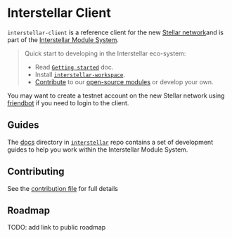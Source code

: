 Interstellar Client
=============================

`interstellar-client` is a reference client for the new [Stellar network](https://github.com/stellar/stellar-core)and is part of the [Interstellar Module System](https://github.com/stellar/interstellar).

> Quick start to developing in the Interstellar eco-system:
>
> * Read [`Getting started`](https://github.com/stellar/interstellar/tree/master/docs) doc.
> * Install [`interstellar-workspace`](https://github.com/stellar/interstellar-workspace).
> * [Contribute](CONTRIBUTING.md) to our [open-source modules](https://github.com/stellar/interstellar/blob/master/docs/module-list.md) or develop your own.

You may want to create a testnet account on the new Stellar network using [friendbot](http://www.stellar.org/galaxy#friendbot) if you need to login to the client.

## Guides

The [docs](https://github.com/stellar/interstellar/tree/master/docs) directory in [`interstellar`](https://github.com/stellar/interstellar) repo contains a set of development guides to help you work within the Interstellar Module System.

## Contributing

See the [contribution file](CONTRIBUTING.md) for full details

## Roadmap

TODO: add link to public roadmap

